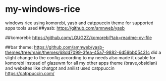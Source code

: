 # my-windows-rice
windows rice using komorebi, yasb and catppuccin theme for supported apps
tools used
##yasb:
https://github.com/amnweb/yasb

##komorebi:
https://github.com/LGUG2Z/komorebi?tab=readme-ov-file

##bar theme:
https://github.com/amnweb/yasb-themes/tree/main/themes/68dd7099-3fea-45a7-9882-6d59bb05431c
did a slight change to the config according to my needs also made it usable for komorebi instead of glazewm
for all my other apps theme (brave,obsidian) and websites like chatgpt and anilist used catppuccin
https://catppuccin.com/
